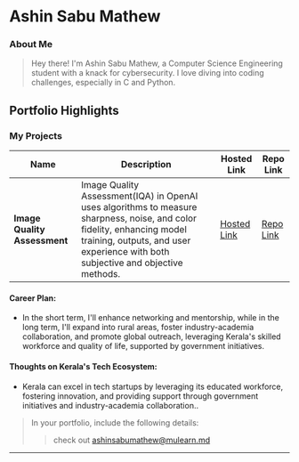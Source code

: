 # Ashin Sabu Mathew

### About Me

> Hey there! I'm Ashin Sabu Mathew, a Computer Science Engineering student with a knack for cybersecurity. I love diving into coding challenges, especially in C and Python.


## Portfolio Highlights
### My Projects

| Name                | Description                                                               | Hosted Link                              | Repo Link                                                      |
|---------------------|---------------------------------------------------------------------------|------------------------------------------|----------------------------------------------------------------|
| **Image Quality Assessment**  | Image Quality Assessment(IQA) in OpenAI uses algorithms to measure sharpness, noise, and color fidelity, enhancing model training, outputs, and user experience with both subjective and objective methods.                                              | [Hosted Link](https://image-quality-assessment1.onrender.com/)    | [Repo Link](https://github.com/Top-100-Coders/Image-Quality-Assessment)             |

#### Career Plan:

- In the short term, I'll enhance networking and mentorship, while in the long term, I'll expand into rural areas, foster industry-academia collaboration, and promote global outreach, leveraging Kerala's skilled workforce and quality of life, supported by government initiatives.

#### Thoughts on Kerala's Tech Ecosystem:

- Kerala can excel in tech startups by leveraging its educated workforce, fostering innovation, and providing support through government initiatives and industry-academia collaboration..


> In your portfolio, include the following details:
>> check out [ashinsabumathew@mulearn.md](./profile/ashinsabumathew@mulearn.md)

---

